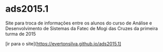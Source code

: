 # ads2015.1
Site para troca de informações entre os alunos do curso de Análise e Desenvolvimento de Sistemas
da Fatec de Mogi das Cruzes da primeira turma de 2015

[ir para o site](https://evertonsilva.github.io/ads2015.1]
